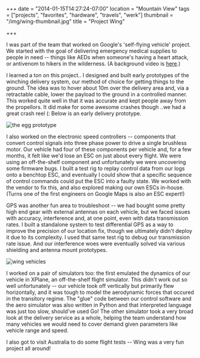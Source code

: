 +++
date = "2014-01-15T14:27:24-07:00"
location = "Mountain View"
tags = ["projects", "favorites", "hardware", "travels", "werk"]
thumbnail = "/img/wing-thumbnail.jpg"
title = "Project Wing"

+++

I was part of the team that worked on Google's 'self-flying vehicle' project.
We started with the goal of delivering emergency medical supplies to people in need --
things like AEDs when someone's having a heart attack,
or antivenom to hikers in the wilderness.
(A background video is [here](https://www.youtube.com/watch?v=cRTNvWcx9Oo).)

<!--more-->

I learned a ton on this project..
I designed and built early prototypes of the winching delivery system,
our method of choice for getting things to the ground.
The idea was to hover about 10m over the delivery area and,
via a retractable cable, lower the payload to the ground in a controlled manner.
This worked quite well in that it was accurate and kept people away from the propellors.
It did make for some awesome crashes though ..we had a great crash reel (:
Below is an early delivery prototype.

![the egg prototype](/img/egg-prototype.png)

I also worked on the electronic speed controllers -- components that convert control signals
into three phase power to drive a single brushless motor.
Our vehicle had four of these components per vehicle and, for a few months,
it felt like we'd lose an ESC on just about every flight.
We were using an off-the-shelf component and unfortunately we were uncovering some firmware bugs.
I built a test rig to replay control data from our logs onto a benchtop ESC,
and eventually I could show that a specific sequence of control commands could
put the ESC into a faulty state.
We worked with the vendor to fix this, and also explored making our own ESCs in-house.
(Turns one of the first engineers on Google Maps is also an ESC expert!)

GPS was another fun area to troubleshoot --
we had bought some pretty high end gear with external antennas on each vehicle,
but we faced issues with accuracy, interference and, at one point, even with data transmission rates.
I built a standalone system to test differential GPS as a way to improve the precision of our location fix,
though we ultimately didn't deploy it due to its complexity.
I used that same test rig to debug our transmission rate issue.
And our interference woes were eventually solved via various shielding and antenna mount prototypes.

![wing vehicles](/img/wing-vehicles.png)

I worked on a pair of simulators too:
the first emulated the dynamics of our vehicle in XPlane, an off-the-shelf flight simulator.
This didn't work out so well unfortunately --
our vehicle took off vertically but primarily flew horizontally,
and it was tough to model the aerodynamic forces that occured in the transitory regime.
The "glue" code between our control software and the aero simulator was also written in Python
and that interpreted language was just too slow, should've used Go!
The other simulator took a very broad look at the delivery service as a whole,
helping the team understand how many vehicles we would need to cover demand
given parameters like vehicle range and speed.

I also got to visit Australia to do some flight tests -- Wing was a very fun project all around!
